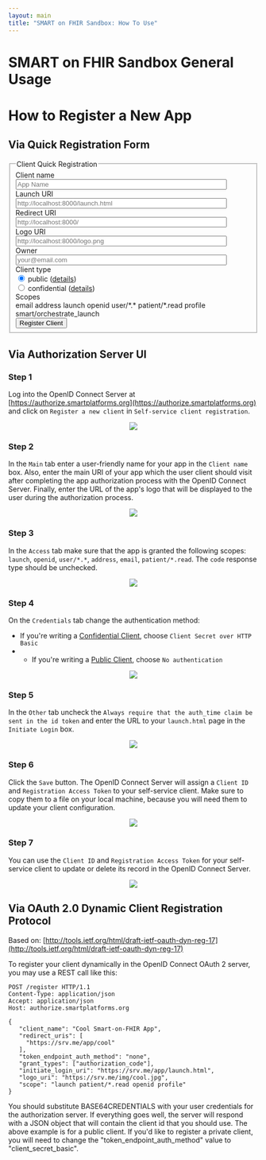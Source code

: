 ```yaml
---
layout: main
title: "SMART on FHIR Sandbox: How To Use"
---
```


# SMART on FHIR Sandbox General Usage

# How to Register a New App

## Via Quick Registration Form

<script src="http://ajax.googleapis.com/ajax/libs/jquery/2.1.1/jquery.min.js"></script>
<script type="text/javascript">
    function validateInput (id) {
        var element = $('#' + id);
        var parent = element.parent().parent();
        if (element.val().length === 0) {
            parent.addClass("has-error");
            return false;
        } else {
            parent.removeClass("has-error");
            return true;
        }
    }

    function validateForm () {
        var isValid = true;
        isValid = validateInput("input_client_name") && isValid;
        isValid = validateInput("input_launch_uri") && isValid;
        isValid = validateInput("input_redirect_uri") && isValid;
        isValid = validateInput("input_logo_uri") && isValid;
        isValid = validateInput("input_contact") && isValid;
        return isValid;
    }
    
    function registerClient () {
        if (! validateForm ()) return;
    
        var client_type = "none";
        
        if ($("input[name=input_client_type]:checked").val() === "confidential") {
            client_type = "client_secret_basic";
        }
        
        var call_params = {
            "client_name": $('#input_client_name').val(),
            "initiate_login_uri": [$('#input_launch_uri').val()],
            "redirect_uris": [$('#input_redirect_uri').val()],
            "logo_uri": $('#input_logo_uri').val(),
            "contacts": [$('#input_contact').val()],
            "scope": $('#input_scopes').text(),
            "grant_types": ["authorization_code"],
            "token_endpoint_auth_method": client_type
        };
        
        $.ajax({
            url: 'https://authorize.smartplatforms.org/register',
            type: 'POST',
            data: JSON.stringify(call_params),
            contentType:"application/json",
            dataType:"json"
        }).done(function(r){
            if (call_params.scope === r.scope && call_params.client_name === r.client_name && call_params.token_endpoint_auth_method === r.token_endpoint_auth_method) {
                $('#client_id').text(r.client_id);
                if (r.client_secret) {
                    $('#client_secret').text(r.client_secret);
                    $('#client_secret_div').show();
                }
                $('#registration_access_token').text(r.registration_access_token);
                $('#reg-form').fadeOut(400, function() {
                    $('#reg-result').fadeIn();
                });
            }
        });
    }
</script>

<div id="reg-form" class="well bs-component">
  <form class="form-horizontal">
   <fieldset>
    <legend>Client Quick Registration</legend>
    <div class="form-group">
        <label class="col-lg-2 control-label" for="input_client_name">Client name</label>
        <div class="col-lg-10">
            <input id="input_client_name" class="form-control" size="50" type="text" placeholder='App Name'>
        </div>
    </div>
    <div class="form-group">
        <label class="col-lg-2 control-label" for="input_launch_uri">Launch URI</label>
        <div class="col-lg-10">
            <input id="input_launch_uri" class="form-control" size="50" type="text" placeholder='http://localhost:8000/launch.html'>
        </div>
    </div>
    <div class="form-group">
        <label class="col-lg-2 control-label" for="input_redirect_uri">Redirect URI</label>
        <div class="col-lg-10">
            <input id="input_redirect_uri" class="form-control" size="50" type="text" placeholder='http://localhost:8000/'>
        </div>
    </div>
    <div class="form-group">
        <label class="col-lg-2 control-label" for="input_logo_uri">Logo URI</label>
        <div class="col-lg-10">
            <input id="input_logo_uri" class="form-control" size="50" type="text" placeholder='http://localhost:8000/logo.png'>
        </div>
    </div>
    <div class="form-group">
        <label class="col-lg-2 control-label" for="input_contact">Owner</label>
        <div class="col-lg-10">
            <input id="input_contact" class="form-control" size="50" type="text" placeholder='your@email.com'>
        </div>
    </div>
    <div class="form-group">
      <label class="col-lg-2 control-label">Client type</label>
      <div class="col-lg-10">
        <div class="radio">
          <label>
            <input name="input_client_type" value='public' checked='checked' type="radio">
            public (<a href='http://docs.smartplatforms.org/authorization/public/'>details</a>)
          </label>
        </div>
        <div class="radio">
          <label>
            <input name="input_client_type" type='radio' value='confidential'>
            confidential (<a href='http://docs.smartplatforms.org/authorization/confidential/'>details</a>)
          </label>
        </div>
      </div>
    </div>
    <div class="form-group">
        <label class="col-lg-2 control-label">Scopes</label>
        <div class="col-lg-10">
            <span id="input_scopes">email address launch openid user/*.* patient/*.read profile smart/orchestrate_launch</span>
        </div>
    </div>
    <div class="form-group">
      <div class="col-lg-10 col-lg-offset-2">
        <button class="btn btn-default btn-primary" onclick="registerClient(); return false">Register Client</button>
      </div>
    </div>
   </fieldset>
  </form>
</div>
<div id="reg-result" style="display:none">
    <h3>Client registration successful. Please write down the following client access details.</h3>
    <div><strong>Client ID:</strong></div>
    <div><span id="client_id"></span></div>
    <div id="client_secret_div" style="display:none"><strong>Client Secret:</strong></div>
    <div><span id="client_secret"></span></div>
    <div><strong>Registration Access Token:</strong></div>
    <div><span id="registration_access_token"></span></div>
</div>

## Via Authorization Server UI

### Step 1

Log into the OpenID Connect Server at [https://authorize.smartplatforms.org](https://authorize.smartplatforms.org)
and click on `Register a new client` in `Self-service client registration`.

<div style='text-align: center'>
  <img src="/assets/img/newapp1.png" />
</div>

### Step 2

In the `Main` tab enter a user-friendly name for your app in the `Client name` box.
Also, enter the main URI of your app which the user client should visit after
completing the app authorization process with the OpenID Connect Server. Finally,
enter the URL of the app's logo that will be displayed to the user during the
authorization process.

<div style='text-align: center'>
  <img src="/assets/img/newapp2.png" />
</div>

### Step 3

In the `Access` tab make sure that the app is granted the following scopes: `launch`, `openid`, `user/*.*`, `address`, `email`, `patient/*.read`. The `code` response type should be unchecked.

<div style='text-align: center'>
  <img src="/assets/img/newapp3.png" />
</div>

### Step 4

On the `Credentials` tab change the authentication method:

* If you're writing a [Confidential Client](http://docs.smartplatforms.org/authorization/confidential/), choose `Client Secret over HTTP Basic` 
* * If you're writing a [Public Client](http://docs.smartplatforms.org/authorization/public/), choose `No authentication`

<div style='text-align: center'>
  <img src="/assets/img/newapp4.png" />
</div>

### Step 5

In the `Other` tab uncheck the `Always require that the auth_time claim be sent in the id token`
and enter the URL to your `launch.html` page in the `Initiate Login` box.

<div style='text-align: center'>
  <img src="/assets/img/newapp5.png" />
</div>

### Step 6

Click the `Save` button. The OpenID Connect Server will assign a `Client ID` and `Registration Access Token`
to your self-service client. Make sure to copy them to a file on your local machine, because you will need
them to update your client configuration.

<div style='text-align: center'>
  <img src="/assets/img/newapp6.png" />
</div>

### Step 7

You can use the `Client ID` and `Registration Access Token` for your self-service client to
update or delete its record in the OpenID Connect Server.

<div style='text-align: center'>
  <img src="/assets/img/newapp7.png" />
</div>

## Via OAuth 2.0 Dynamic Client Registration Protocol

Based on: [http://tools.ietf.org/html/draft-ietf-oauth-dyn-reg-17](http://tools.ietf.org/html/draft-ietf-oauth-dyn-reg-17)

To register your client dynamically in the OpenID Connect OAuth 2
server, you may use a REST call like this:

```
POST /register HTTP/1.1
Content-Type: application/json
Accept: application/json
Host: authorize.smartplatforms.org

{
   "client_name": "Cool Smart-on-FHIR App",
   "redirect_uris": [
     "https://srv.me/app/cool"
   ],
   "token_endpoint_auth_method": "none",
   "grant_types": ["authorization_code"],
   "initiate_login_uri": "https://srv.me/app/launch.html",
   "logo_uri": "https://srv.me/img/cool.jpg",
   "scope": "launch patient/*.read openid profile"
}
```

You should substitute BASE64CREDENTIALS with your user credentials for the authorization server.
If everything goes well, the server will respond with a JSON object that will contain the client
id that you should use. The above example is for a public client. If you'd like to register
a private client, you will need to change the "token_endpoint_auth_method" value to
"client_secret_basic".
